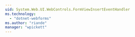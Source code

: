 ```yaml
---
uid: System.Web.UI.WebControls.FormViewInsertEventHandler
ms.technology: 
  - "dotnet-webforms"
ms.author: "riande"
manager: "wpickett"
---
```


